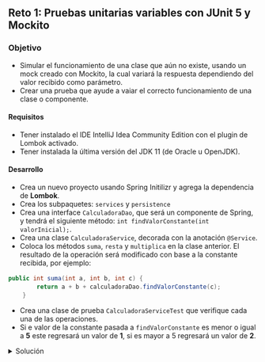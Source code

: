 ## Reto 1: Pruebas unitarias variables con JUnit 5 y Mockito

### Objetivo
- Simular el funcionamiento de una clase que aún no existe, usando un mock creado con Mockito, la cual variará la respuesta dependiendo del valor recibido como parámetro.  
- Crear una prueba que ayude a vaiar el correcto funcionamiento de una clase o componente.


#### Requisitos
- Tener instalado el IDE IntelliJ Idea Community Edition con el plugin de Lombok activado.
- Tener instalada la última versión del JDK 11 (de Oracle u OpenJDK).

#### Desarrollo
- Crea un nuevo proyecto usando Spring Initilizr y agrega la dependencia de **Lombok**.
- Crea los subpaquetes: `services` y `persistence`
- Crea una interface `CalculadoraDao`, que será un componente de Spring, y tendrá el siguiente método: `int findValorConstante(int valorInicial);`.
- Crea una clase `CalculadoraService`, decorada con la anotación `@Service`.
- Coloca los métodos `suma`, `resta` y `multiplica` en la clase anterior. El resultado de la operación será modificado con base a la constante recibida, por ejemplo:
```java
public int suma(int a, int b, int c) {
        return a + b + calculadoraDao.findValorConstante(c);
    }
```
- Crea una clase de prueba `CalculadoraServiceTest` que verifique cada una de las operaciones.
- Si e valor de la constante pasada a `findValorConstante` es menor o igual a **5** este regresará un valor de **1**, si es mayor a 5 regresará un valor de **2**.

<details>
	<summary>Solución</summary>

1. Crea un proyecto Maven usando Spring Initializr desde el IDE IntelliJ Idea.

2. En la ventana que se abre selecciona las siguientes opciones:
- Grupo, artefacto y nombre del proyecto.
- Tipo de proyecto: **Maven Project**.
- Lenguaje: **Java**.
- Forma de empaquetar la aplicación: **jar**.
- Versión de Java: **11**.

3. En la siguiente ventana elige **Lombok** como dependencia del proyecto. En automático se agregarán también las dependencias para realizar pruebas unitarias.

4. Dale un nombre y una ubicación al proyecto y presiona el botón *Finish*.

5. En el proyecto que se acaba de crear debes tener el siguiente paquete `org.bedu.java.backend.sesion7.reto1`. Dentro crea los subpaquetes: `persistence`, `services`.

6. Dentro del paquete `persistence` crea una interface llamada `CalculadoraDao` de la siguiente forma:
```java
    @Component
    public interface CalculadoraDao {
        int findValorConstante(int valorInicial);
    }
```

Esta interface nos ayudará a simular que se lee un valor constante de una base de datos. Sin embargo, no habrá ninguna clase que implemente esta interface (y por eso deberemos crear un mock para simular su comportamiento).

7. En el paquete `services` crea una clase llamada `CalculadoraService` y decórala con la anotación `@Service` de Spring.
```java
@Service
public class CalculadoraService {

}
```

8. Coloca tres métodos dentro de esta clase, uno que regresará la suma de dos valores, otro su resta y un tercero para su multiplicación:
```java
    public int suma(int a, int b) {
        return a + b;
    }

    public int resta(int a, int b) {
        return a - b;
    }

    public int multiplica(int a, int b) {
        return a * b;
    }
```

9. Modificaremos el valor de cada una de las operaciones sumándoles un valor constante que será regresado por el método `findValorConstante` de la interfaz `CalculadoraDao`, el cual recibirá un valor para saber qué debe regresar.
```java
    public int suma(int a, int b, int c) {
        return a + b + calculadoraDao.findValorConstante(c);
    }

    public int resta(int a, int b, int c) {
        return a - b + calculadoraDao.findValorConstante(c);
    }

    public int multiplica(int a, int b, int c) {
        return a * b + calculadoraDao.findValorConstante(c);
    }
```

10. Agrega una referencia a esta interface y usa la anotación `@RequiredArgsConstructor` de Lombok para inyectarla:
```java
@Service
@RequiredArgsConstructor
public class CalculadoraService {

    private final CalculadoraDao calculadoraDao;
    
}
```

11. En el directorio de pruebas de Maven agrega una nueva clase llamada `CalculadoraServiceTest`.

12. Decora la nueva clase con la anotación `@ExtendWith(MockitoExtension.class)`, la cual indica que usarás las funcionalidades de Mockito para la prueba. Como no hay una implementación de la interface `CalculadoraDao` (aunque `CalculadoraService` la necesita), será necesario crear un objeto mock para poder completar la prueba unitaria. 

13. Agrega una instancia de tipo `CalculadoraDao` y decórala con la anotación `@Mock`:

```java
    @Mock(lenient = true)
    CalculadoraDao calculadoraDao;
```
14. Agrega una instancia de tipo `CalculadoraService`, que es la clase que probaremos, y decórala con la anotación `@InjectMocks` para indicar que los mocks creados se deben inyectar en esta clase.

```java
    @InjectMocks
    private CalculadoraService calculadora;
```

15. Agrega un método decorado con `@BeforeEach`, el cual se ejecuta antes de cada método de prueba. Dentro de este configura la respuesta que regresara el mock de tipo `CalculadoraDao` cuando se haga una llamada al método `findValorConstante`.

```java
    @BeforeEach
    void setUp() {
        given(calculadoraDao.findValorConstante(AdditionalMatchers.gt(6))).willReturn(2);
        given(calculadoraDao.findValorConstante(AdditionalMatchers.lt(5))).willReturn(1);
    }
```

16. Crea un método llamado `sumaTest` para verificar la suma. Usa el método `assertEquals` de JUnit para asegurar que los valores regresados son correctos. Los métodos de prueba deben decorarse siempre con la anotación `@Test`:
```java
    @Test
    @DisplayName("Prueba suma")
    void sumaTest() {
        int esperado = 6;
        int constante = 1;
        assertEquals(esperado, calculadora.suma(3, 2, constante));
    }
```

17. Haz lo mismo para probar la resta y la multiplicación:
```java
    @Test
    @DisplayName("Prueba resta")
    void restaTest() {
        int esperado = 1;
        int constante = 5;
        assertEquals(esperado, calculadora.resta(3, 2, constante));
    }

    @Test
    @DisplayName("Prueba multiplicación")
    void multiplicaTest() {
        int esperado = 8;
        int constante = 15;
        assertEquals(esperado, calculadora.multiplica(3, 2, 15));
    }
```

18. Ejecuta la prueba haciendo clic derecho sobre el editor de código y seleccionando la opción `Run CalculadoraServiceTest` o haciendo clic sobre las dos flechas verdes que aparecen junto al nombre de la clase:

![imagen](img/img_02.png)

19. Debes ver el siguiente resultado en la consola de IntelliJ:

![imagen](img/img_03.png)

</details>
